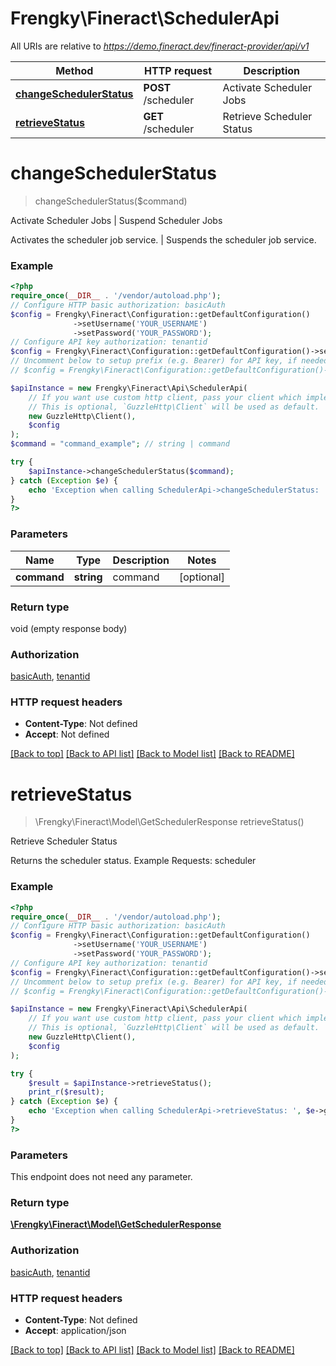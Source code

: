 # Frengky\Fineract\SchedulerApi

All URIs are relative to *https://demo.fineract.dev/fineract-provider/api/v1*

Method | HTTP request | Description
------------- | ------------- | -------------
[**changeSchedulerStatus**](SchedulerApi.md#changeschedulerstatus) | **POST** /scheduler | Activate Scheduler Jobs | Suspend Scheduler Jobs
[**retrieveStatus**](SchedulerApi.md#retrievestatus) | **GET** /scheduler | Retrieve Scheduler Status

# **changeSchedulerStatus**
> changeSchedulerStatus($command)

Activate Scheduler Jobs | Suspend Scheduler Jobs

Activates the scheduler job service. | Suspends the scheduler job service.

### Example
```php
<?php
require_once(__DIR__ . '/vendor/autoload.php');
// Configure HTTP basic authorization: basicAuth
$config = Frengky\Fineract\Configuration::getDefaultConfiguration()
              ->setUsername('YOUR_USERNAME')
              ->setPassword('YOUR_PASSWORD');
// Configure API key authorization: tenantid
$config = Frengky\Fineract\Configuration::getDefaultConfiguration()->setApiKey('fineract-platform-tenantid', 'YOUR_API_KEY');
// Uncomment below to setup prefix (e.g. Bearer) for API key, if needed
// $config = Frengky\Fineract\Configuration::getDefaultConfiguration()->setApiKeyPrefix('fineract-platform-tenantid', 'Bearer');

$apiInstance = new Frengky\Fineract\Api\SchedulerApi(
    // If you want use custom http client, pass your client which implements `GuzzleHttp\ClientInterface`.
    // This is optional, `GuzzleHttp\Client` will be used as default.
    new GuzzleHttp\Client(),
    $config
);
$command = "command_example"; // string | command

try {
    $apiInstance->changeSchedulerStatus($command);
} catch (Exception $e) {
    echo 'Exception when calling SchedulerApi->changeSchedulerStatus: ', $e->getMessage(), PHP_EOL;
}
?>
```

### Parameters

Name | Type | Description  | Notes
------------- | ------------- | ------------- | -------------
 **command** | **string**| command | [optional]

### Return type

void (empty response body)

### Authorization

[basicAuth](../../README.md#basicAuth), [tenantid](../../README.md#tenantid)

### HTTP request headers

 - **Content-Type**: Not defined
 - **Accept**: Not defined

[[Back to top]](#) [[Back to API list]](../../README.md#documentation-for-api-endpoints) [[Back to Model list]](../../README.md#documentation-for-models) [[Back to README]](../../README.md)

# **retrieveStatus**
> \Frengky\Fineract\Model\GetSchedulerResponse retrieveStatus()

Retrieve Scheduler Status

Returns the scheduler status.  Example Requests:  scheduler

### Example
```php
<?php
require_once(__DIR__ . '/vendor/autoload.php');
// Configure HTTP basic authorization: basicAuth
$config = Frengky\Fineract\Configuration::getDefaultConfiguration()
              ->setUsername('YOUR_USERNAME')
              ->setPassword('YOUR_PASSWORD');
// Configure API key authorization: tenantid
$config = Frengky\Fineract\Configuration::getDefaultConfiguration()->setApiKey('fineract-platform-tenantid', 'YOUR_API_KEY');
// Uncomment below to setup prefix (e.g. Bearer) for API key, if needed
// $config = Frengky\Fineract\Configuration::getDefaultConfiguration()->setApiKeyPrefix('fineract-platform-tenantid', 'Bearer');

$apiInstance = new Frengky\Fineract\Api\SchedulerApi(
    // If you want use custom http client, pass your client which implements `GuzzleHttp\ClientInterface`.
    // This is optional, `GuzzleHttp\Client` will be used as default.
    new GuzzleHttp\Client(),
    $config
);

try {
    $result = $apiInstance->retrieveStatus();
    print_r($result);
} catch (Exception $e) {
    echo 'Exception when calling SchedulerApi->retrieveStatus: ', $e->getMessage(), PHP_EOL;
}
?>
```

### Parameters
This endpoint does not need any parameter.

### Return type

[**\Frengky\Fineract\Model\GetSchedulerResponse**](../Model/GetSchedulerResponse.md)

### Authorization

[basicAuth](../../README.md#basicAuth), [tenantid](../../README.md#tenantid)

### HTTP request headers

 - **Content-Type**: Not defined
 - **Accept**: application/json

[[Back to top]](#) [[Back to API list]](../../README.md#documentation-for-api-endpoints) [[Back to Model list]](../../README.md#documentation-for-models) [[Back to README]](../../README.md)

